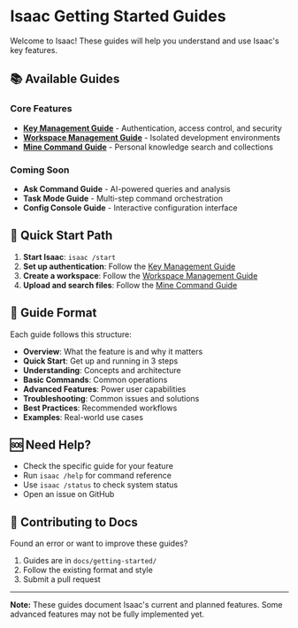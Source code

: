 # Isaac Getting Started Guides

Welcome to Isaac! These guides will help you understand and use Isaac's key features.

## 📚 Available Guides

### Core Features
- **[Key Management Guide](./key_management_guide.md)** - Authentication, access control, and security
- **[Workspace Management Guide](./workspace_management_guide.md)** - Isolated development environments
- **[Mine Command Guide](./mine_command_guide.md)** - Personal knowledge search and collections

### Coming Soon
- **Ask Command Guide** - AI-powered queries and analysis
- **Task Mode Guide** - Multi-step command orchestration
- **Config Console Guide** - Interactive configuration interface

## 🚀 Quick Start Path

1. **Start Isaac**: `isaac /start`
2. **Set up authentication**: Follow the [Key Management Guide](./key_management_guide.md)
3. **Create a workspace**: Follow the [Workspace Management Guide](./workspace_management_guide.md)
4. **Upload and search files**: Follow the [Mine Command Guide](./mine_command_guide.md)

## 📖 Guide Format

Each guide follows this structure:
- **Overview**: What the feature is and why it matters
- **Quick Start**: Get up and running in 3 steps
- **Understanding**: Concepts and architecture
- **Basic Commands**: Common operations
- **Advanced Features**: Power user capabilities
- **Troubleshooting**: Common issues and solutions
- **Best Practices**: Recommended workflows
- **Examples**: Real-world use cases

## 🆘 Need Help?

- Check the specific guide for your feature
- Run `isaac /help` for command reference
- Use `isaac /status` to check system status
- Open an issue on GitHub

## 📝 Contributing to Docs

Found an error or want to improve these guides?
1. Guides are in `docs/getting-started/`
2. Follow the existing format and style
3. Submit a pull request

---

**Note:** These guides document Isaac's current and planned features. Some advanced features may not be fully implemented yet.
